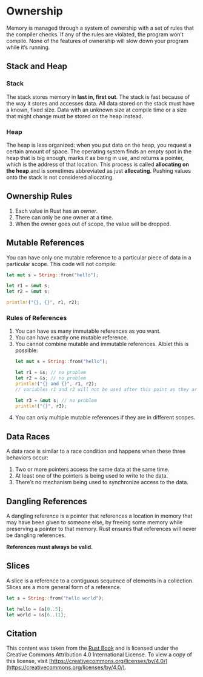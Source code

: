 # Ownership

Memory is managed through a system of ownership with a set of rules that the compiler checks. If any of the rules are violated, the program won’t compile. None of the features of ownership will slow down your program while it’s running.

## Stack and Heap

### Stack

The stack stores memory in **last in, first out**. The stack is fast because of the way it stores and accesses data. All data stored on the stack must have a known, fixed size. Data with an unknown size at compile time or a size that might change must be stored on the heap instead.

### Heap

The heap is less organized: when you put data on the heap, you request a certain amount of space. The operating system finds an empty spot in the heap that is big enough, marks it as being in use, and returns a pointer, which is the address of that location. This process is called **allocating on the heap** and is sometimes abbreviated as just **allocating**. Pushing values onto the stack is not considered allocating.

## Ownership Rules

1. Each value in Rust has an *owner*.
2. There can only be one owner at a time.
3. When the owner goes out of scope, the value will be dropped.

## Mutable References

You can have only one mutable reference to a particular piece of data in a particular scope. This code will not compile:

```rust
let mut s = String::from("hello");

let r1 = &mut s;
let r2 = &mut s;

println!("{}, {}", r1, r2);
```

### Rules of References

1. You can have as many immutable references as you want.
2. You can have exactly one mutable reference. 
3. You cannot combine mutable and immutable references. Albiet this is possible:
    ```rust
    let mut s = String::from("hello");

    let r1 = &s; // no problem
    let r2 = &s; // no problem
    println!("{} and {}", r1, r2);
    // variables r1 and r2 will not be used after this point as they are no longer referenced

    let r3 = &mut s; // no problem
    println!("{}", r3);
    ```
4. You can only multiple mutable references if they are in different scopes.

## Data Races

A data race is similar to a race condition and happens when these three behaviors occur:

1. Two or more pointers access the same data at the same time.
2. At least one of the pointers is being used to write to the data.
3. There’s no mechanism being used to synchronize access to the data.

## Dangling References

A dangling reference is a pointer that references a location in memory that may have been given to someone else, by freeing some memory while preserving a pointer to that memory. Rust ensures that references will never be dangling references.

**References must always be valid.**

## Slices

A slice is a reference to a contiguous sequence of elements in a collection. Slices are a more general form of a reference.

```rust
let s = String::from("hello world");

let hello = &s[0..5];
let world = &s[6..11];
```

## Citation

This content was taken from the [Rust Book](https://doc.rust-lang.org/book/ch04-00-understanding-ownership.html) and is licensed under the Creative Commons Attribution 4.0 International License. To view a copy of this license, visit [https://creativecommons.org/licenses/by/4.0/](https://creativecommons.org/licenses/by/4.0/).
